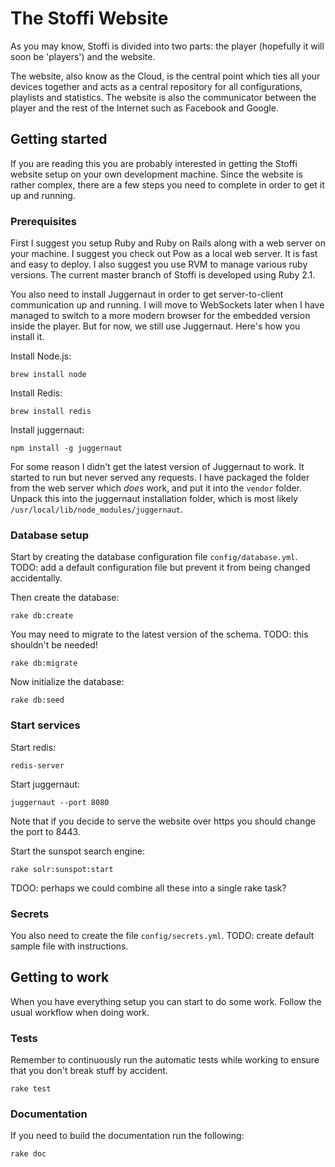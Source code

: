 # The Stoffi Website

As you may know, Stoffi is divided into two parts: the player (hopefully it will soon be 'players') and the website.

The website, also know as the Cloud, is the central point which ties all your devices together and acts as a central repository for all configurations, playlists and statistics. The website is also the communicator between the player and the rest of the Internet such as Facebook and Google.

## Getting started

If you are reading this you are probably interested in getting the Stoffi website setup on your own development machine. Since the website is rather complex, there are a few steps you need to complete in order to get it up and running.

### Prerequisites

First I suggest you setup Ruby and Ruby on Rails along with a web server on your machine. I suggest you check out Pow as a local web server. It is fast and easy to deploy. I also suggest you use RVM to manage various ruby versions. The current master branch of Stoffi is developed using Ruby 2.1.

You also need to install Juggernaut in order to get server-to-client communication up and running. I will move to WebSockets later when I have managed to switch to a more modern browser for the embedded version inside the player. But for now, we still use Juggernaut. Here's how you install it.

Install Node.js:

	brew install node
	
Install Redis:

	brew install redis
	
Install juggernaut:

	npm install -g juggernaut
	
For some reason I didn't get the latest version of Juggernaut to work. It started to run but never served any requests. I have packaged the folder from the web server which *does* work, and put it into the `vendor` folder. Unpack this into the juggernaut installation folder, which is most likely `/usr/local/lib/node_modules/juggernaut`.

### Database setup

Start by creating the database configuration file `config/database.yml`. TODO: add a default configuration file but prevent it from being changed accidentally.

Then create the database:

	rake db:create
	
You may need to migrate to the latest version of the schema. TODO: this shouldn't be needed!

	rake db:migrate
	
Now initialize the database:

	rake db:seed
	
### Start services

Start redis:

	redis-server

Start juggernaut:

	juggernaut --port 8080
	
Note that if you decide to serve the website over https you should change the port to 8443.

Start the sunspot search engine:

	rake solr:sunspot:start
	
TDOO: perhaps we could combine all these into a single rake task?

### Secrets

You also need to create the file `config/secrets.yml`. TODO: create default sample file with instructions.

## Getting to work

When you have everything setup you can start to do some work. Follow the usual workflow when doing work.

### Tests

Remember to continuously run the automatic tests while working to ensure that you don't break stuff by accident.

	rake test
	
### Documentation

If you need to build the documentation run the following:

	rake doc